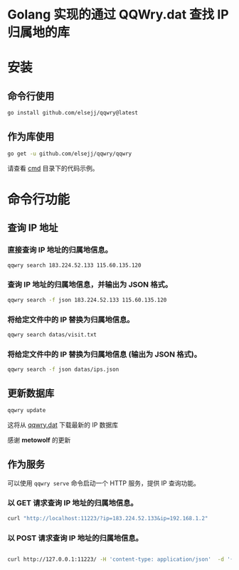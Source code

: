 # Golang 实现的通过 QQWry.dat 查找 IP 归属地的库

# 安装

## 命令行使用

```bash
go install github.com/elsejj/qqwry@latest
```

## 作为库使用

```bash
go get -u github.com/elsejj/qqwry/qqwry
```

请查看 [cmd](/cmd) 目录下的代码示例。

# 命令行功能


## 查询 IP 地址

### 直接查询 IP 地址的归属地信息。
```bash
qqwry search 183.224.52.133 115.60.135.120
```

### 查询 IP 地址的归属地信息，并输出为 JSON 格式。
```bash
qqwry search -f json 183.224.52.133 115.60.135.120
```

### 将给定文件中的 IP 替换为归属地信息。

```bash
qqwry search datas/visit.txt
```

### 将给定文件中的 IP 替换为归属地信息 (输出为 JSON 格式)。
```bash
qqwry search -f json datas/ips.json
```

## 更新数据库

```bash
qqwry update
```

这将从 [qqwry.dat](https://github.com/metowolf/qqwry.dat) 下载最新的 IP 数据库

感谢 **metowolf** 的更新


## 作为服务

可以使用 `qqwry serve` 命令启动一个 HTTP 服务，提供 IP 查询功能。


### 以 GET 请求查询 IP 地址的归属地信息。

```bash
curl "http://localhost:11223/?ip=183.224.52.133&ip=192.168.1.2"
```

### 以 POST 请求查询 IP 地址的归属地信息。

```bash

curl http://127.0.0.1:11223/ -H 'content-type: application/json'  -d '{"userIP":"183.224.52.133","localIP":"192.168.1.2"}'
```


